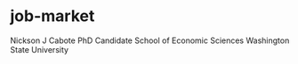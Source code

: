 # job-market
Nickson J Cabote
PhD Candidate
School of Economic Sciences
Washington State University 
